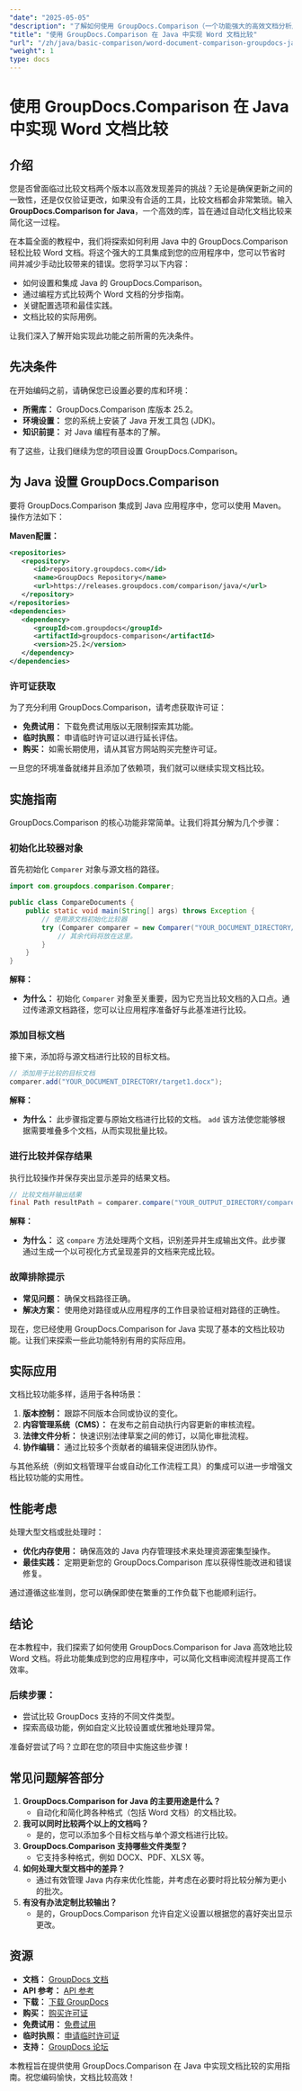 ```yaml
---
"date": "2025-05-05"
"description": "了解如何使用 GroupDocs.Comparison（一个功能强大的高效文档分析库）在 Java 中自动执行 Word 文档比较。"
"title": "使用 GroupDocs.Comparison 在 Java 中实现 Word 文档比较"
"url": "/zh/java/basic-comparison/word-document-comparison-groupdocs-java/"
"weight": 1
type: docs
---
```

# 使用 GroupDocs.Comparison 在 Java 中实现 Word 文档比较

## 介绍

您是否曾面临过比较文档两个版本以高效发现差异的挑战？无论是确保更新之间的一致性，还是仅仅验证更改，如果没有合适的工具，比较文档都会非常繁琐。输入 **GroupDocs.Comparison for Java**，一个高效的库，旨在通过自动化文档比较来简化这一过程。

在本篇全面的教程中，我们将探索如何利用 Java 中的 GroupDocs.Comparison 轻松比较 Word 文档。将这个强大的工具集成到您的应用程序中，您可以节省时间并减少手动比较带来的错误。您将学习以下内容：
- 如何设置和集成 Java 的 GroupDocs.Comparison。
- 通过编程方式比较两个 Word 文档的分步指南。
- 关键配置选项和最佳实践。
- 文档比较的实际用例。

让我们深入了解开始实现此功能之前所需的先决条件。

## 先决条件

在开始编码之前，请确保您已设置必要的库和环境：
- **所需库：** GroupDocs.Comparison 库版本 25.2。
- **环境设置：** 您的系统上安装了 Java 开发工具包 (JDK)。
- **知识前提：** 对 Java 编程有基本的了解。

有了这些，让我们继续为您的项目设置 GroupDocs.Comparison。

## 为 Java 设置 GroupDocs.Comparison

要将 GroupDocs.Comparison 集成到 Java 应用程序中，您可以使用 Maven。操作方法如下：

**Maven配置：**

```xml
<repositories>
   <repository>
      <id>repository.groupdocs.com</id>
      <name>GroupDocs Repository</name>
      <url>https://releases.groupdocs.com/comparison/java/</url>
   </repository>
</repositories>
<dependencies>
   <dependency>
      <groupId>com.groupdocs</groupId>
      <artifactId>groupdocs-comparison</artifactId>
      <version>25.2</version>
   </dependency>
</dependencies>
```

### 许可证获取

为了充分利用 GroupDocs.Comparison，请考虑获取许可证：
- **免费试用：** 下载免费试用版以无限制探索其功能。
- **临时执照：** 申请临时许可证以进行延长评估。
- **购买：** 如需长期使用，请从其官方网站购买完整许可证。

一旦您的环境准备就绪并且添加了依赖项，我们就可以继续实现文档比较。

## 实施指南

GroupDocs.Comparison 的核心功能非常简单。让我们将其分解为几个步骤：

### 初始化比较器对象

首先初始化 `Comparer` 对象与源文档的路径。

```java
import com.groupdocs.comparison.Comparer;

public class CompareDocuments {
    public static void main(String[] args) throws Exception {
        // 使用源文档初始化比较器
        try (Comparer comparer = new Comparer("YOUR_DOCUMENT_DIRECTORY/source.docx")) {
            // 其余代码将放在这里。
        }
    }
}
```
**解释：**
- **为什么：** 初始化 `Comparer` 对象至关重要，因为它充当比较文档的入口点。通过传递源文档路径，您可以让应用程序准备好与此基准进行比较。

### 添加目标文档

接下来，添加将与源文档进行比较的目标文档。

```java
// 添加用于比较的目标文档
comparer.add("YOUR_DOCUMENT_DIRECTORY/target1.docx");
```
**解释：**
- **为什么：** 此步骤指定要与原始文档进行比较的文档。 `add` 该方法使您能够根据需要堆叠多个文档，从而实现批量比较。

### 进行比较并保存结果

执行比较操作并保存突出显示差异的结果文档。

```java
// 比较文档并输出结果
final Path resultPath = comparer.compare("YOUR_OUTPUT_DIRECTORY/compare_result.docx");
```
**解释：**
- **为什么：** 这 `compare` 方法处理两个文档，识别差异并生成输出文件。此步骤通过生成一个以可视化方式呈现差异的文档来完成比较。

### 故障排除提示

- **常见问题：** 确保文档路径正确。
- **解决方案：** 使用绝对路径或从应用程序的工作目录验证相对路径的正确性。

现在，您已经使用 GroupDocs.Comparison for Java 实现了基本的文档比较功能。让我们来探索一些此功能特别有用的实际应用。

## 实际应用

文档比较功能多样，适用于各种场景：
1. **版本控制：** 跟踪不同版本合同或协议的变化。
2. **内容管理系统（CMS）：** 在发布之前自动执行内容更新的审核流程。
3. **法律文件分析：** 快速识别法律草案之间的修订，以简化审批流程。
4. **协作编辑：** 通过比较多个贡献者的编辑来促进团队协作。

与其他系统（例如文档管理平台或自动化工作流程工具）的集成可以进一步增强文档比较功能的实用性。

## 性能考虑

处理大型文档或批处理时：
- **优化内存使用：** 确保高效的 Java 内存管理技术来处理资源密集型操作。
- **最佳实践：** 定期更新您的 GroupDocs.Comparison 库以获得性能改进和错误修复。

通过遵循这些准则，您可以确保即使在繁重的工作负载下也能顺利运行。

## 结论

在本教程中，我们探索了如何使用 GroupDocs.Comparison for Java 高效地比较 Word 文档。将此功能集成到您的应用程序中，可以简化文档审阅流程并提高工作效率。

### 后续步骤：
- 尝试比较 GroupDocs 支持的不同文件类型。
- 探索高级功能，例如自定义比较设置或优雅地处理异常。

准备好尝试了吗？立即在您的项目中实施这些步骤！

## 常见问题解答部分

1. **GroupDocs.Comparison for Java 的主要用途是什么？**
   - 自动化和简化跨各种格式（包括 Word 文档）的文档比较。
2. **我可以同时比较两个以上的文档吗？**
   - 是的，您可以添加多个目标文档与单个源文档进行比较。
3. **GroupDocs.Comparison 支持哪些文件类型？**
   - 它支持多种格式，例如 DOCX、PDF、XLSX 等。
4. **如何处理大型文档中的差异？**
   - 通过有效管理 Java 内存来优化性能，并考虑在必要时将比较分解为更小的批次。
5. **有没有办法定制比较输出？**
   - 是的，GroupDocs.Comparison 允许自定义设置以根据您的喜好突出显示更改。

## 资源
- **文档：** [GroupDocs 文档](https://docs.groupdocs.com/comparison/java/)
- **API 参考：** [API 参考](https://reference.groupdocs.com/comparison/java/)
- **下载：** [下载 GroupDocs](https://releases.groupdocs.com/comparison/java/)
- **购买：** [购买许可证](https://purchase.groupdocs.com/buy)
- **免费试用：** [免费试用](https://releases.groupdocs.com/comparison/java/)
- **临时执照：** [申请临时许可证](https://purchase.groupdocs.com/temporary-license/)
- **支持：** [GroupDocs 论坛](https://forum.groupdocs.com/c/comparison)

本教程旨在提供使用 GroupDocs.Comparison 在 Java 中实现文档比较的实用指南。祝您编码愉快，文档比较高效！